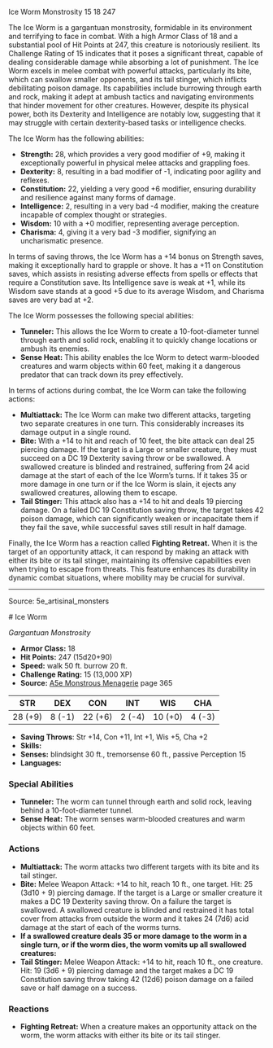 <MonsterName/>Ice Worm</MonsterName>
<CreatureType/>Monstrosity</CreatureType>
<CR/>15</CR>
<AC/>18</AC>
<HP/>247</HP>
<summary>The Ice Worm is a gargantuan monstrosity, formidable in its environment and terrifying to face in combat. With a high Armor Class of 18 and a substantial pool of Hit Points at 247, this creature is notoriously resilient. Its Challenge Rating of 15 indicates that it poses a significant threat, capable of dealing considerable damage while absorbing a lot of punishment. The Ice Worm excels in melee combat with powerful attacks, particularly its bite, which can swallow smaller opponents, and its tail stinger, which inflicts debilitating poison damage. Its capabilities include burrowing through earth and rock, making it adept at ambush tactics and navigating environments that hinder movement for other creatures. However, despite its physical power, both its Dexterity and Intelligence are notably low, suggesting that it may struggle with certain dexterity-based tasks or intelligence checks. </summary>

<detail>

The Ice Worm has the following abilities: 

- **Strength:** 28, which provides a very good modifier of +9, making it exceptionally powerful in physical melee attacks and grappling foes. 
- **Dexterity:** 8, resulting in a bad modifier of -1, indicating poor agility and reflexes. 
- **Constitution:** 22, yielding a very good +6 modifier, ensuring durability and resilience against many forms of damage. 
- **Intelligence:** 2, resulting in a very bad -4 modifier, making the creature incapable of complex thought or strategies. 
- **Wisdom:** 10 with a +0 modifier, representing average perception. 
- **Charisma:** 4, giving it a very bad -3 modifier, signifying an uncharismatic presence.

In terms of saving throws, the Ice Worm has a +14 bonus on Strength saves, making it exceptionally hard to grapple or shove. It has a +11 on Constitution saves, which assists in resisting adverse effects from spells or effects that require a Constitution save. Its Intelligence save is weak at +1, while its Wisdom save stands at a good +5 due to its average Wisdom, and Charisma saves are very bad at +2.

The Ice Worm possesses the following special abilities:

- **Tunneler:** This allows the Ice Worm to create a 10-foot-diameter tunnel through earth and solid rock, enabling it to quickly change locations or ambush its enemies. 
- **Sense Heat:** This ability enables the Ice Worm to detect warm-blooded creatures and warm objects within 60 feet, making it a dangerous predator that can track down its prey effectively. 

In terms of actions during combat, the Ice Worm can take the following actions:

- **Multiattack:** The Ice Worm can make two different attacks, targeting two separate creatures in one turn. This considerably increases its damage output in a single round.
- **Bite:** With a +14 to hit and reach of 10 feet, the bite attack can deal 25 piercing damage. If the target is a Large or smaller creature, they must succeed on a DC 19 Dexterity saving throw or be swallowed. A swallowed creature is blinded and restrained, suffering from 24 acid damage at the start of each of the Ice Worm’s turns. If it takes 35 or more damage in one turn or if the Ice Worm is slain, it ejects any swallowed creatures, allowing them to escape.
- **Tail Stinger:** This attack also has a +14 to hit and deals 19 piercing damage. On a failed DC 19 Constitution saving throw, the target takes 42 poison damage, which can significantly weaken or incapacitate them if they fail the save, while successful saves still result in half damage. 

Finally, the Ice Worm has a reaction called **Fighting Retreat.** When it is the target of an opportunity attack, it can respond by making an attack with either its bite or its tail stinger, maintaining its offensive capabilities even when trying to escape from threats. This feature enhances its durability in dynamic combat situations, where mobility may be crucial for survival.</detail>



---

Source: 5e_artisinal_monsters

<statblock>
# Ice Worm

*Gargantuan* *Monstrosity*

- **Armor Class:** 18
- **Hit Points:** 247 (15d20+90)
- **Speed:** walk 50 ft. burrow 20 ft.
- **Challenge Rating:** 15 (13,000 XP)
- **Source:** [A5e Monstrous Menagerie](https://enpublishingrpg.com/products/level-up-monstrous-menagerie-a5e) page 365

| STR | DEX | CON | INT | WIS | CHA |
| --- | --- | --- | --- | --- | --- |
| 28 (+9) | 8 (-1) | 22 (+6) | 2 (-4) | 10 (+0) | 4 (-3) |

- **Saving Throws**: Str +14, Con +11, Int +1, Wis +5, Cha +2
- **Skills:** 
- **Senses:** blindsight 30 ft., tremorsense 60 ft., passive Perception 15
- **Languages:** 

### Special Abilities

- **Tunneler:** The worm can tunnel through earth and solid rock, leaving behind a 10-foot-diameter tunnel.
- **Sense Heat:** The worm senses warm-blooded creatures and warm objects within 60 feet.

### Actions

- **Multiattack:** The worm attacks two different targets with its bite and its tail stinger.
- **Bite:** Melee Weapon Attack: +14 to hit, reach 10 ft., one target. Hit: 25 (3d10 + 9) piercing damage. If the target is a Large or smaller creature  it makes a DC 19 Dexterity saving throw. On a failure  the target is swallowed. A swallowed creature is blinded and restrained  it has total cover from attacks from outside the worm  and it takes 24 (7d6) acid damage at the start of each of the worms turns.
- **If a swallowed creature deals 35 or more damage to the worm in a single turn, or if the worm dies, the worm vomits up all swallowed creatures:** 
- **Tail Stinger:** Melee Weapon Attack: +14 to hit, reach 10 ft., one creature. Hit: 19 (3d6 + 9) piercing damage  and the target makes a DC 19 Constitution saving throw  taking 42 (12d6) poison damage on a failed save or half damage on a success.

### Reactions

- **Fighting Retreat:** When a creature makes an opportunity attack on the worm, the worm attacks with either its bite or its tail stinger.


</statblock>


